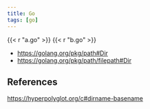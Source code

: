 ```yaml
---
title: Go
tags: [go]
---
```


{{< r "a.go" >}}
{{< r "b.go" >}}

- <https://golang.org/pkg/path#Dir>
- <https://golang.org/pkg/path/filepath#Dir>

## References

<https://hyperpolyglot.org/c#dirname-basename>
